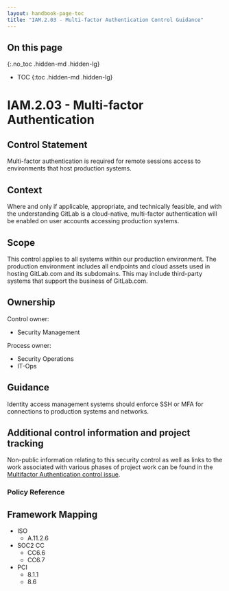 ```yaml
---
layout: handbook-page-toc
title: "IAM.2.03 - Multi-factor Authentication Control Guidance"
---
```


## On this page
{:.no_toc .hidden-md .hidden-lg}

- TOC
{:toc .hidden-md .hidden-lg}

# IAM.2.03 - Multi-factor Authentication

## Control Statement

Multi-factor authentication is required for remote sessions access to environments that host production systems.

## Context

Where and only if applicable, appropriate, and technically feasible, and with the understanding GitLab is a cloud-native, multi-factor authentication will be enabled on user accounts accessing production systems.

## Scope

This control applies to all systems within our production environment. The production environment includes all endpoints and cloud assets used in hosting GitLab.com and its subdomains. This may include third-party systems that support the business of GitLab.com.

## Ownership

Control owner:
* Security Management

Process owner:
* Security Operations
* IT-Ops

## Guidance

Identity access management systems should enforce SSH or MFA for connections to production systems and networks.

## Additional control information and project tracking

Non-public information relating to this security control as well as links to the work associated with various phases of project work can be found in the [Multifactor Authentication control issue](https://gitlab.com/gitlab-com/gl-security/compliance/compliance/issues/814).

### Policy Reference

## Framework Mapping

* ISO
  * A.11.2.6
* SOC2 CC
  * CC6.6
  * CC6.7
* PCI
  * 8.1.1
  * 8.6
